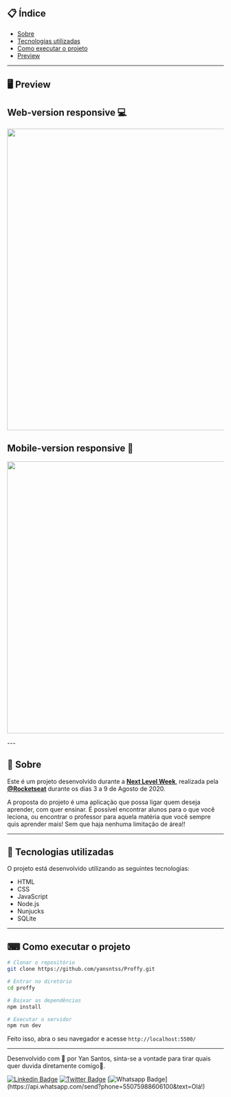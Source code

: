 
## 📋 Índice

- [Sobre](#-Sobre)
- [Tecnologias utilizadas](#-Tecnologias-utilizadas)
- [Como executar o projeto](#-Como-executar-o-projeto)
- [Preview](#-Preview)

---

## 🖥 Preview 

## Web-version responsive 💻
<p align="center">
  <img src="https://media.giphy.com/media/SWtdsRcO0gOuPxWwQ1/giphy.gif" width="700" >
</p>

## Mobile-version responsive 📱

<p align="center">
  <img src="https://media.giphy.com/media/Tjq0HFtGd3jTmhDeES/giphy.gif" width="631" >
</p>
---

## 📖 Sobre 

Este é um projeto desenvolvido durante a **[Next Level Week](https://nextlevelweek.com/)**, realizada pela **[@Rocketseat](https://github.com/Rocketseat)** durante os dias 3 a 9 de Agosto de 2020.

A proposta do projeto é uma aplicação que possa ligar quem deseja aprender, com quer ensinar. É possível encontrar alunos para o que você leciona, ou encontrar o professor para aquela matéria que você sempre quis aprender mais! Sem que haja nenhuma limitação de área!! 

--- 

## 🚀 Tecnologias utilizadas

O projeto está desenvolvido utilizando as seguintes tecnologias:

- HTML
- CSS
- JavaScript
- Node.js 
- Nunjucks 
- SQLite

--- 

## ⌨ Como executar o projeto

```bash
# Clonar o repositório
git clone https://github.com/yansntss/Proffy.git

# Entrar no diretório
cd proffy

# Baixar as dependências
npm install

# Executar o servidor
npm run dev
```

Feito isso, abra o seu navegador e acesse `http://localhost:5500/`


---



Desenvolvido com 💜 por Yan Santos, sinta-se a vontade para tirar quais quer duvida diretamente comigo💜.

[![Linkedin Badge](https://img.shields.io/badge/-LinkedIn-blue?style=flat-square&logo=Linkedin&logoColor=white&link=https://www.linkedin.com/in/yansntss/)](https://www.linkedin.com/in/yansntss/)
[![Twitter Badge](https://img.shields.io/badge/-Twitter-1ca0f1?style=flat-square&labelColor=1ca0f1&logo=twitter&logoColor=white&link=https://twitter.com/yanstnss)](https://twitter.com/NpmYan)
[![Whatsapp Badge](https://img.shields.io/badge/-Whatsapp-4CA143?style=flat-square&labelColor=4CA143&logo=whatsapp&logoColor=white&link=https://api.whatsapp.com/send?phone=55075988606100&text=Olá!)](https://api.whatsapp.com/send?phone=55075988606100&text=Olá!)
  
 
